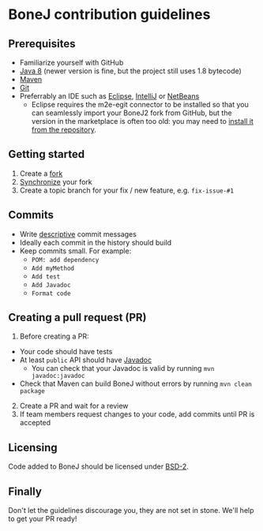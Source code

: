 # BoneJ contribution guidelines

## Prerequisites
* Familiarize yourself with GitHub
* [Java 8]() (newer version is fine, but the project still uses 1.8 bytecode)
* [Maven](https://imagej.net/Maven)
* [Git](https://imagej.net/Git)
* Preferrably an IDE such as [Eclipse](https://www.eclipse.org), [IntelliJ](https://www.jetbrains.com/idea/) or [NetBeans](https://netbeans.org)
  * Eclipse requires the m2e-egit connector to be installed so that you can seamlessly import your BoneJ2 fork from GitHub, but the version in the marketplace is often too old: you may need to [install it from the repository](https://stackoverflow.com/questions/51359823/m2e-egit-connector-for-scm-on-eclipse-photon-failure).

## Getting started
1) Create a [fork](https://imagej.net/How_to_contribute_to_an_existing_plugin_or_library)
2) [Synchronize](https://help.github.com/articles/syncing-a-fork/) your fork
3) Create a topic branch for your fix / new feature, e.g. `fix-issue-#1`

## Commits
* Write [descriptive](https://chris.beams.io/posts/git-commit/) commit messages
* Ideally each commit in the history should build
* Keep commits small. For example:
  - `POM: add dependency`
  - `Add myMethod`
  - `Add test`
  - `Add Javadoc`
  - `Format code`

## Creating a pull request (PR)
1) Before creating a PR:
  * Your code should have tests
  * At least `public` API should have [Javadoc](http://drjava.org/docs/user/ch10.html)
    - You can check that your Javadoc is valid by running `mvn javadoc:javadoc`
  * Check that Maven can build BoneJ without errors by running `mvn clean package`
2) Create a PR and wait for a review
3) If team members request changes to your code, add commits until PR is accepted

## Licensing
Code added to BoneJ should be licensed under [BSD-2](https://github.com/bonej-org/BoneJ2/blob/master/LICENCE).

## Finally
Don't let the guidelines discourage you, they are not set in stone. We'll help to get your PR ready!

